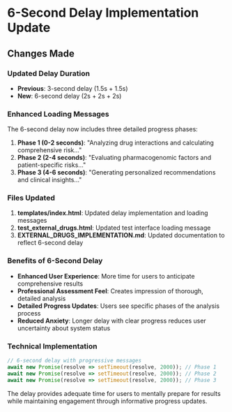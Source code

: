 # 6-Second Delay Implementation Update

## Changes Made

### Updated Delay Duration
- **Previous**: 3-second delay (1.5s + 1.5s)
- **New**: 6-second delay (2s + 2s + 2s)

### Enhanced Loading Messages
The 6-second delay now includes three detailed progress phases:

1. **Phase 1 (0-2 seconds)**: "Analyzing drug interactions and calculating comprehensive risk..."
2. **Phase 2 (2-4 seconds)**: "Evaluating pharmacogenomic factors and patient-specific risks..."
3. **Phase 3 (4-6 seconds)**: "Generating personalized recommendations and clinical insights..."

### Files Updated
1. **templates/index.html**: Updated delay implementation and loading messages
2. **test_external_drugs.html**: Updated test interface loading message
3. **EXTERNAL_DRUGS_IMPLEMENTATION.md**: Updated documentation to reflect 6-second delay

### Benefits of 6-Second Delay
- **Enhanced User Experience**: More time for users to anticipate comprehensive results
- **Professional Assessment Feel**: Creates impression of thorough, detailed analysis
- **Detailed Progress Updates**: Users see specific phases of the analysis process
- **Reduced Anxiety**: Longer delay with clear progress reduces user uncertainty about system status

### Technical Implementation
```javascript
// 6-second delay with progressive messages
await new Promise(resolve => setTimeout(resolve, 2000)); // Phase 1
await new Promise(resolve => setTimeout(resolve, 2000)); // Phase 2  
await new Promise(resolve => setTimeout(resolve, 2000)); // Phase 3
```

The delay provides adequate time for users to mentally prepare for results while maintaining engagement through informative progress updates.